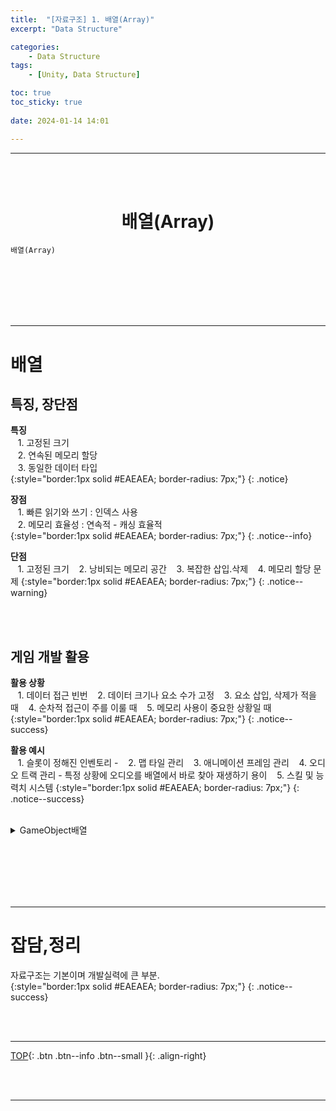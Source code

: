 ```yaml
---
title:  "[자료구조] 1. 배열(Array)"
excerpt: "Data Structure"

categories:
    - Data Structure
tags:
    - [Unity, Data Structure]

toc: true
toc_sticky: true
 
date: 2024-01-14 14:01

---
```

- - -

<br><br>


<center><H1>  배열(Array)  </H1></center>

`배열(Array)`


<br><br><br><br><br>
- - - 

# 배열

## 특징, 장단점

**특징**  
&nbsp;&nbsp; 1. 고정된 크기  
&nbsp;&nbsp; 2. 연속된 메모리 할당  
&nbsp;&nbsp; 3. 동일한 데이터 타입  
{:style="border:1px solid #EAEAEA; border-radius: 7px;"}
{: .notice}  

**장점**  
&nbsp;&nbsp; 1. 빠른 읽기와 쓰기 : 인덱스 사용  
&nbsp;&nbsp; 2. 메모리 효율성 : 연속적 - 캐싱 효율적   
{:style="border:1px solid #EAEAEA; border-radius: 7px;"}
{: .notice--info}  

**단점**  
&nbsp;&nbsp; 1. 고정된 크기
&nbsp;&nbsp; 2. 낭비되는 메모리 공간
&nbsp;&nbsp; 3. 복잡한 삽입.삭제
&nbsp;&nbsp; 4. 메모리 할당 문제
{:style="border:1px solid #EAEAEA; border-radius: 7px;"}
{: .notice--warning}  

<br><br>

## 게임 개발 활용

**활용 상황**  
&nbsp;&nbsp; 1. 데이터 접근 빈번
&nbsp;&nbsp; 2. 데이터 크기나 요소 수가 고정
&nbsp;&nbsp; 3. 요소 삽입, 삭제가 적을 때
&nbsp;&nbsp; 4. 순차적 접근이 주를 이룰 때
&nbsp;&nbsp; 5. 메모리 사용이 중요한 상황일 때
{:style="border:1px solid #EAEAEA; border-radius: 7px;"}
{: .notice--success} 

**활용 예시**  
&nbsp;&nbsp; 1. 슬롯이 정해진 인벤토리 - 
&nbsp;&nbsp; 2. 맵 타일 관리
&nbsp;&nbsp; 3. 애니메이션 프레임 관리
&nbsp;&nbsp; 4. 오디오 트랙 관리 - 특정 상황에 오디오를 배열에서 바로 찾아 재생하기 용이
&nbsp;&nbsp; 5. 스킬 및 능력치 시스템
{:style="border:1px solid #EAEAEA; border-radius: 7px;"}
{: .notice--success} 

<br>

<details>
<summary>GameObject배열</summary>

<div class="notice--primary" markdown="1"> 

```c# 
using UnityEngine;

public class EnemyManager : MonoBehaviour
{
    public GameObject[] enemies; // 적 게임 오브젝트 배열 선언

    void Start()
    {
        // 배열에 게임 오브젝트 할당
        enemies = new GameObject[5];

        for (int i = 0; i < enemies.Length; i++)
        {
            // 적 게임 오브젝트 인스턴스화
            enemies[i] = Instantiate(Resources.Load("EnemyPrefab") as GameObject);
        }
    }
}
```
</div>
</details>



<br><br><br><br><br>
- - - 

# 잡담,정리
자료구조는 기본이며 개발실력에 큰 부분.  
{:style="border:1px solid #EAEAEA; border-radius: 7px;"}
{: .notice--success}  

<br><br>
- - -

[TOP](#){: .btn .btn--info .btn--small }{: .align-right}


<br><br>
- - -
